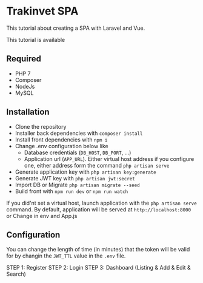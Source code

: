 # Trakinvet SPA

This tutorial about creating a SPA with Laravel and Vue.

This tutorial is available 

## Required

- PHP 7
- Composer
- NodeJs
- MySQL

## Installation

- Clone the repository
- Installer back dependencies with `composer install`
- Install front dependencies with `npm i`
- Change .env configuration below like
    - Database credentials (`DB_HOST`, `DB_PORT`, ...)
    - Application url (`APP_URL`). Either virtual host address if you configure one, either address form the command `php artisan serve`
- Generate application key with `php artisan key:generate`
- Generate JWT key with `php artisan jwt:secret`
- Import DB or Migrate `php artisan migrate --seed`
- Build front with `npm run dev` or `npm run watch` 

If you did'nt set a virtual host, launch application with the `php artisan serve` command. By default, application will be served at `http://localhost:8000` or Change in env and App.js

## Configuration

You can change the length of time (in minutes) that the token will be valid for by changin the `JWT_TTL` value in the `.env` file.

STEP 1: Register 
STEP 2: Login 
STEP 3: Dashboard (Listing & Add & Edit & Search)


